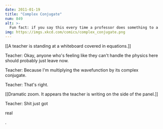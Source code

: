 ```yaml
---
date: 2011-01-19
title: "Complex Conjugate"
num: 849
alt: >-
  Fun fact: if you say this every time a professor does something to a complex-number equation that drops the imaginary part, they'll eventually move the class to another room and tell everyone else except you.
img: https://imgs.xkcd.com/comics/complex_conjugate.png
---
```

[[A teacher is standing at a whiteboard covered in equations.]]

Teacher: Okay, anyone who's feeling like they can't handle the physics here should probably just leave now.

Teacher: Because I'm multiplying the wavefunction by its complex conjugate.

Teacher: That's right.

[[Dramatic zoom.  It appears the teacher is writing on the side of the panel.]]

Teacher: Shit just got 

real

.

